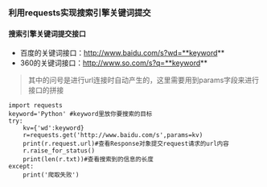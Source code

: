 ### 利用requests实现搜索引擎关键词提交

#### 搜索引擎关键词提交接口
- 百度的关键词接口：http://www.baidu.com/s?wd=**keyword**
- 360的关键词接口：http://www.so.com/s?q=**keyword**
>其中的问号是进行url连接时自动产生的，这里需要用到params字段来进行接口的拼接

    import requests
    keyword='Python' #keyword里放你要搜索的目标
    try:
        kv={'wd':keyword}
        r=requests.get('http://www.baidu.com/s',params=kv)
        print(r.request.url)#查看Response对象提交request请求的url内容
        r.raise_for_status()
        print(len(r.txt))#查看搜索到的信息的长度
    except:
        print('爬取失败')
